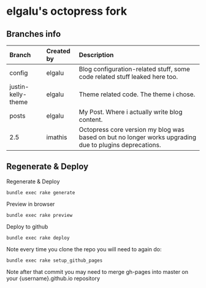 # elgalu's octopress fork

## Branches info

| Branch | Created by | Description |
|:-------|:-----------|:----------- |
| config | elgalu  | Blog configuration-related stuff, some code related stuff leaked here too.
| justin-kelly-theme | elgalu | Theme related code. The theme i chose.
| posts  | elgalu  | My Post. Where i actually write blog content.
| 2.5    | imathis | Octopress core version my blog was based on but no longer works upgrading due to plugins deprecations.

## Regenerate & Deploy

Regenerate & Deploy

    bundle exec rake generate

Preview in browser

    bundle exec rake preview

Deploy to github

    bundle exec rake deploy

Note every time you clone the repo you will need to again do:

    bundle exec rake setup_github_pages

Note after that commit you may need to merge gh-pages into master on your {username}.github.io repository